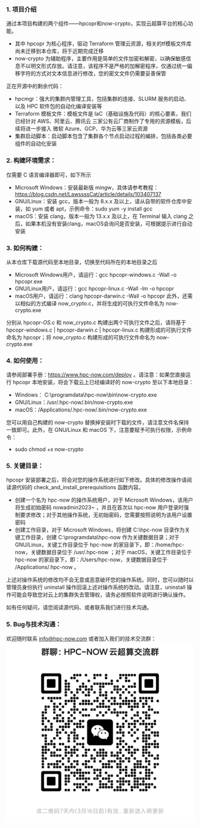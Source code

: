 ### 1. 项目介绍
通过本项目构建的两个组件——hpcopr和now-crypto，实现云超算平台的核心功能。
- 其中 hpcopr 为核心程序，驱动 Terraform 管理云资源，相关的tf模板文件库尚未迁移到本仓库，将于近期完成迁移
- now-crypto 为辅助程序，主要作用是简单的文件加密和解密，以确保敏感信息不以明文形式存放。请注意，该程序不是严格的加解密程序，仅通过统一偏移字符的方式对文本信息进行修改，您的密文文件仍需要妥善保管

正在开源中的剩余代码：
- hpcmgr：强大的集群内管理工具，包括集群的连接、SLURM 服务的启动、以及 HPC 软件包的自动化编译安装等
- Terraform 模板文件：模板文件是 IaC（基础设施及代码）的核心要素，我们已经针对 AWS、阿里云、腾讯云 三家公有云厂商制作了专用的资源模板，后续将进一步接入 微软 Azure、GCP、华为云等三家云资源
- 集群启动脚本：启动脚本包含了集群各个节点启动过程的编排，包括各类必要组件的自动化安装

### 2. 构建环境需求：
仅需要 C 语言编译器即可，如下所示

- Microsoft Windows：安装最新版 mingw，具体请参考教程：https://blog.csdn.net/LawssssCat/article/details/103407137
- GNU/Linux：安装 gcc，版本一般为 8.x.x 及以上，请从自带的软件仓库中安装，如 yum 或者 apt，示例命令：sudo yum -y install gcc
- macOS：安装 clang，版本一般为 13.x.x 及以上，在 Terminal 输入 clang 之后，如果本机没有安装clang，macOS会询问是否安装，可根据提示进行自动安装

### 3. 如何构建：
从本仓库下载源代码至本地目录，切换至代码所在的本地目录之后
- Microsoft Windows用户，请运行：gcc hpcopr-windows.c -Wall -o hpcopr.exe
- GNU/Linux用户，请运行：gcc hpcopr-linux.c -Wall -lm -o hpcopr
- macOS用户，请运行：clang hpcopr-darwin.c -Wall -o hpcopr
此外，还需以相似的方式编译 now_crypto.c，并将生成的可执行文件命名为 now-crypto.exe

分别从 hpcopr-*OS*.c 和 now_crypto.c 构建出两个可执行文件之后，请将基于 hpcopr-windows.c | hpcopr-darwin.c | hpcopr-linux.c 构建形成的可执行文件命名为 hpcopr；将 now_crypto.c 构建形成的可执行文件命名为 now-crypto.exe

### 4. 如何使用：
请参阅部署手册：https://www.hpc-now.com/deploy 。请注意：如果您直接运行 hpcopr 本地安装，将会下载云上已经编译好的 now-crypto 至以下本地目录：

- Windows： C:\programdata\hpc-now\bin\now-crypto.exe
- GNU/Linux：/usr/.hpc-now/.bin/now-crypto.exe
- macOS：/Applications/.hpc-now/.bin/now-crypto.exe

您可以用自己构建的 now-crypto 替换掉安装时下载的文件，请注意文件名保持一致即可。此外，在 GNU/Linux 和 macOS 下，注意要赋予可执行权限，示例命令： 
- sudo chmod +x now-crypto
### 5. 关键目录：
hpcopr 安装部署之后，将会对您的操作系统进行如下修改。具体的修改操作请阅读源代码的 check_and_install_prerequisitions 函数内容。

- 创建一个名为 hpc-now 的操作系统用户，对于 Microsoft Windows，该用户将生成初始密码 nowadmin2023~ ，并且在首次以 hpc-now 用户登录时强制要求修改；对于其他操作系统，无初始密码，您需要按照说明为该用户设置密码
- 创建工作目录，对于 Microsoft Windows，将创建 C:\hpc-now 目录作为关键工作目录，创建 C:\programdata\hpc-now 作为关键数据目录；对于 GNU/Linux，关键工作目录位于 hpc-now 的家目录下，即：/home/hpc-now，关键数据目录位于 /usr/.hpc-now ；对于 macOS，关键工作目录位于 hpc-now 的家目录下，即：/Users/hpc-now，关键数据目录位于 /Applications/.hpc-now 。

上述对操作系统的修改均不会无意或恶意破坏您的操作系统。同时，您可以随时以管理员身份执行 uninstall 操作回滚上述对操作系统的改动。请注意，uninstall 操作可能会导致您对云上的集群失去管理权，请务必按照软件说明进行确认操作。

如有任何疑问，请您阅读源代码、或者联系我们进行技术沟通。

### 5. Bug与技术沟通：
欢迎随时联系 info@hpc-now.com
或者加入我们的技术交流群：
![输入图片说明](Group_QR_Code.jpg)